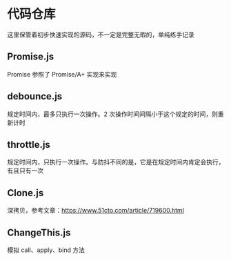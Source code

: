 # 代码仓库

这里保管着初步快速实现的源码，不一定是完整无暇的，单纯练手记录

## Promise.js

Promise 参照了 Promise/A+ 实现来实现

## debounce.js

规定时间内，最多只执行一次操作。2 次操作时间间隔小于这个规定的时间，则重新计时

## throttle.js

规定时间内，只执行一次操作。与防抖不同的是，它是在规定时间内肯定会执行，有且只有一次

## Clone.js

深拷贝，参考文章：https://www.51cto.com/article/719600.html

## ChangeThis.js

模拟 call、apply、bind 方法
